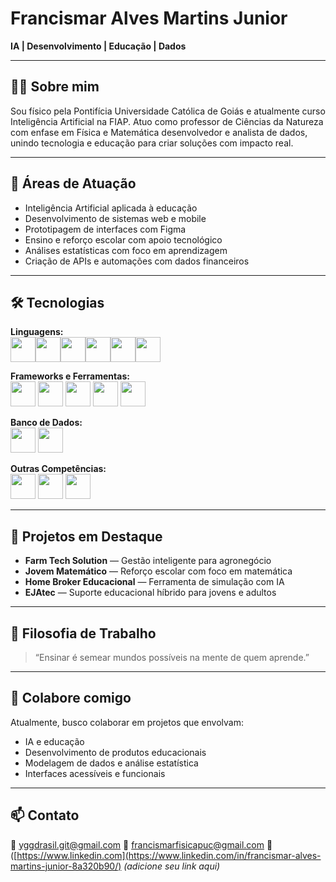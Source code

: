 # Francismar Alves Martins Junior  
**IA | Desenvolvimento | Educação | Dados**

---

## 👨‍💻 Sobre mim  
Sou físico pela Pontifícia Universidade Católica de Goiás e atualmente curso Inteligência Artificial na FIAP. Atuo como professor de Ciências da Natureza com enfase em Física e Matemática desenvolvedor e analista de dados, unindo tecnologia e educação para criar soluções com impacto real.

---

## 🧠 Áreas de Atuação  
- Inteligência Artificial aplicada à educação  
- Desenvolvimento de sistemas web e mobile  
- Prototipagem de interfaces com Figma  
- Ensino e reforço escolar com apoio tecnológico  
- Análises estatísticas com foco em aprendizagem  
- Criação de APIs e automações com dados financeiros  

---

## 🛠️ Tecnologias  
**Linguagens:**  
<img src="https://cdn.jsdelivr.net/gh/devicons/devicon@latest/icons/dart/dart-original.svg"  width="40" height="40"/><img src="https://cdn.jsdelivr.net/gh/devicons/devicon@latest/icons/cplusplus/cplusplus-original.svg"  width="40" height="40"/><img src="https://cdn.jsdelivr.net/gh/devicons/devicon@latest/icons/c/c-original.svg"  width="40" height="40" /><img src="https://cdn.jsdelivr.net/gh/devicons/devicon@latest/icons/html5/html5-original.svg"  width="40" height="40" /><img src="https://cdn.jsdelivr.net/gh/devicons/devicon@latest/icons/css3/css3-original.svg"  width="40" height="40" /><img src="https://cdn.jsdelivr.net/gh/devicons/devicon@latest/icons/python/python-original.svg"   width="40" height="40"  />

**Frameworks e Ferramentas:**  
<img src="https://cdn.jsdelivr.net/gh/devicons/devicon@latest/icons/flutter/flutter-original.svg"  width="40" height="40" />  <img src="https://cdn.jsdelivr.net/gh/devicons/devicon@latest/icons/anaconda/anaconda-original.svg" width="40" height="40"/>  <img src="https://cdn.jsdelivr.net/gh/devicons/devicon@latest/icons/django/django-plain.svg" width="40" height="40" />  <img src="https://cdn.jsdelivr.net/gh/devicons/devicon@latest/icons/djangorest/djangorest-original.svg" width="40" height="40" />  <img src="https://cdn.jsdelivr.net/gh/devicons/devicon@latest/icons/figma/figma-original.svg"  width="40" height="40"/> 
          
**Banco de Dados:**  
<img src="https://cdn.jsdelivr.net/gh/devicons/devicon@latest/icons/postgresql/postgresql-original.svg" width="40" height="40"  />  <img src="https://cdn.jsdelivr.net/gh/devicons/devicon@latest/icons/oracle/oracle-original.svg" width="40" height="40" />
          
          
          

**Outras Competências:**  
 <img src="https://cdn.jsdelivr.net/gh/devicons/devicon@latest/icons/jupyter/jupyter-original.svg" width="40" height="40" /> <img src="https://cdn.jsdelivr.net/gh/devicons/devicon@latest/icons/scikitlearn/scikitlearn-original.svg"  width="40" height="40"  />  <img src="https://cdn.jsdelivr.net/gh/devicons/devicon@latest/icons/matplotlib/matplotlib-original.svg"  width="40" height="40" />

---

## 🌱 Projetos em Destaque  
- **Farm Tech Solution** — Gestão inteligente para agronegócio  
- **Jovem Matemático** — Reforço escolar com foco em matemática  
- **Home Broker Educacional** — Ferramenta de simulação com IA  
- **EJAtec** — Suporte educacional híbrido para jovens e adultos  

---

## 📌 Filosofia de Trabalho  
> “Ensinar é semear mundos possíveis na mente de quem aprende.”

---

## 🤝 Colabore comigo  
Atualmente, busco colaborar em projetos que envolvam:  
- IA e educação  
- Desenvolvimento de produtos educacionais  
- Modelagem de dados e análise estatística  
- Interfaces acessíveis e funcionais  

---

## 📫 Contato  
📧 yggdrasil.git@gmail.com
📧 francismarfisicapuc@gmail.com
🔗 ([https://www.linkedin.com](https://www.linkedin.com/in/francismar-alves-martins-junior-8a320b90/) _(adicione seu link aqui)_  
